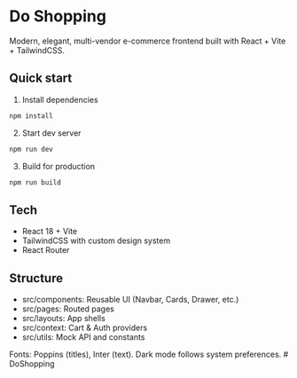 # Do Shopping

Modern, elegant, multi-vendor e-commerce frontend built with React + Vite + TailwindCSS.

## Quick start

1. Install dependencies

```powershell
npm install
```

2. Start dev server

```powershell
npm run dev
```

3. Build for production

```powershell
npm run build
```

## Tech
- React 18 + Vite
- TailwindCSS with custom design system
- React Router

## Structure
- src/components: Reusable UI (Navbar, Cards, Drawer, etc.)
- src/pages: Routed pages
- src/layouts: App shells
- src/context: Cart & Auth providers
- src/utils: Mock API and constants

Fonts: Poppins (titles), Inter (text). Dark mode follows system preferences.
#   D o S h o p p i n g  
 